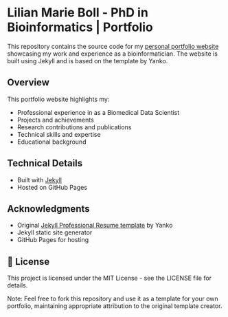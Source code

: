 # Lilian Marie Boll - PhD in Bioinformatics | Portfolio

This repository contains the source code for my [personal portfolio website](https://justalilibit.github.io/) showcasing my work and experience as a bioinformatician. The website is built using Jekyll and is based on the  template by Yanko.

## Overview

This portfolio website highlights my:
- Professional experience in as a Biomedical Data Scientist
- Projects and achievements
- Research contributions and publications
- Technical skills and expertise
- Educational background

## Technical Details

- Built with [Jekyll](https://jekyllrb.com/)
- Hosted on GitHub Pages


## Acknowledgments

- Original [Jekyll Professional Resume template](https://github.com/byanko55/jekyll-professional-resume) by Yanko
- Jekyll static site generator
- GitHub Pages for hosting


## 📄 License
This project is licensed under the MIT License - see the LICENSE file for details.


Note: Feel free to fork this repository and use it as a template for your own portfolio, maintaining appropriate attribution to the original template creator.